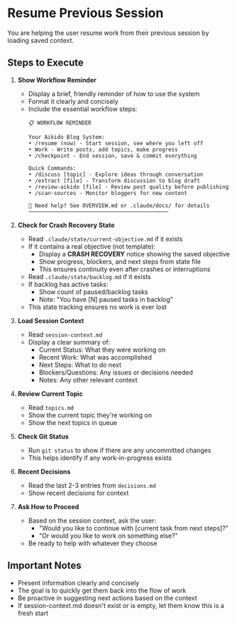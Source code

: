 # Resume Previous Session

You are helping the user resume work from their previous session by loading saved context.

## Steps to Execute

1. **Show Workflow Reminder**
   - Display a brief, friendly reminder of how to use the system
   - Format it clearly and concisely
   - Include the essential workflow steps:
     ```
     📋 WORKFLOW REMINDER

     Your Aikido Blog System:
     • /resume (now) - Start session, see where you left off
     • Work - Write posts, add topics, make progress
     • /checkpoint - End session, save & commit everything

     Quick Commands:
     • /discuss [topic] - Explore ideas through conversation
     • /extract [file] - Transform discussion to blog draft
     • /review-aikido [file] - Review post quality before publishing
     • /scan-sources - Monitor bloggers for new content

     📖 Need help? See OVERVIEW.md or .claude/docs/ for details
     ────────────────────────────────────────────
     ```

2. **Check for Crash Recovery State**
   - Read `.claude/state/current-objective.md` if it exists
   - If it contains a real objective (not template):
     - Display a **CRASH RECOVERY** notice showing the saved objective
     - Show progress, blockers, and next steps from state file
     - This ensures continuity even after crashes or interruptions
   - Read `.claude/state/backlog.md` if it exists
   - If backlog has active tasks:
     - Show count of paused/backlog tasks
     - Note: "You have [N] paused tasks in backlog"
   - This state tracking ensures no work is ever lost

3. **Load Session Context**
   - Read `session-context.md`
   - Display a clear summary of:
     - Current Status: What they were working on
     - Recent Work: What was accomplished
     - Next Steps: What to do next
     - Blockers/Questions: Any issues or decisions needed
     - Notes: Any other relevant context

4. **Review Current Topic**
   - Read `topics.md`
   - Show the current topic they're working on
   - Show the next topics in queue

5. **Check Git Status**
   - Run `git status` to show if there are any uncommitted changes
   - This helps identify if any work-in-progress exists

6. **Recent Decisions**
   - Read the last 2-3 entries from `decisions.md`
   - Show recent decisions for context

7. **Ask How to Proceed**
   - Based on the session context, ask the user:
     - "Would you like to continue with [current task from next steps]?"
     - "Or would you like to work on something else?"
   - Be ready to help with whatever they choose

## Important Notes
- Present information clearly and concisely
- The goal is to quickly get them back into the flow of work
- Be proactive in suggesting next actions based on the context
- If session-context.md doesn't exist or is empty, let them know this is a fresh start

